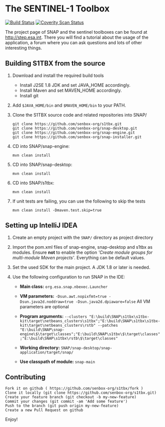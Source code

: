 The SENTINEL-1 Toolbox
======================

[![Build Status](https://travis-ci.org/senbox-org/s1tbx.svg?branch=master)](https://travis-ci.org/senbox-org/s1tbx) 
[![Coverity Scan Status](https://scan.coverity.com/projects/7248/badge.svg)](https://scan.coverity.com/projects/senbox-org-s1tbx)

The project page of SNAP and the sentinel toolboxes can be found at http://step.esa.int. There you will find a tutorial about the usage of the application, a forum where you can ask questions and lots of other interesting things.

Building S1TBX from the source
------------------------------

1. Download and install the required build tools
	* Install J2SE 1.8 JDK and set JAVA_HOME accordingly. 
	* Install Maven and set MAVEN_HOME accordingly. 
	* Install git
2. Add `$JAVA_HOME/bin` and `$MAVEN_HOME/bin` to your PATH.

3. Clone the S1TBX source code and related repositories into SNAP/

    ```
    git clone https://github.com/senbox-org/s1tbx.git
    git clone https://github.com/senbox-org/snap-desktop.git
    git clone https://github.com/senbox-org/snap-engine.git
    git clone https://github.com/senbox-org/snap-installer.git
    ```
	
4. CD into SNAP/snap-engine:

   `mvn clean install`

5. CD into SNAP/snap-desktop:

   `mvn clean install`

6. CD into SNAP/s1tbx:

   `mvn clean install`
   
7. If unit tests are failing, you can use the following to skip the tests
   
   `mvn clean install -Dmaven.test.skip=true`

Setting up IntelliJ IDEA
------------------------

1. Create an empty project with the `SNAP/` directory as project directory

2. Import the pom.xml files of snap-engine, snap-desktop and s1tbx as modules. Ensure **not** to enable
the option *'Create module groups for multi-module Maven projects'*. Everything can be default values.

3. Set the used SDK for the main project. A JDK 1.8 or later is needed.

4. Use the following configuration to run SNAP in the IDE:
	* **Main class:** `org.esa.snap.nbexec.Launcher`
	* **VM parameters:** `-Dsun.awt.nopixfmt=true -Dsun.java2d.noddraw=true -Dsun.java2d.dpiaware=false`
	All VM parameters are optional
    * **Program arguments:** 
    `--clusters "E:\build\SNAP\s1tbx\s1tbx-kit\target\netbeans_clusters\s1tbx";"E:\build\SNAP\s1tbx\s1tbx-kit\target\netbeans_clusters\rstb" --patches "E:\build\SNAP\snap-engine\$\target\classes";"E:\build\SNAP\s1tbx\$\target\classes";"E:\build\SNAP\s1tbx\rstb\$\target\classes"`
    
	* **Working directory:** `SNAP/snap-desktop/snap-application/target/snap/`
	* **Use classpath of module:** `snap-main`

Contributing
------------

    Fork it on github ( https://github.com/senbox-org/s1tbx/fork )
    Clone it locally (git clone https://github.com/senbox-org/s1tbx.git)
    Create your feature branch (git checkout -b my-new-feature)
    Commit your changes (git commit -am 'Add some feature')
    Push to the branch (git push origin my-new-feature)
    Create a new Pull Request on github
    
    
Enjoy!
